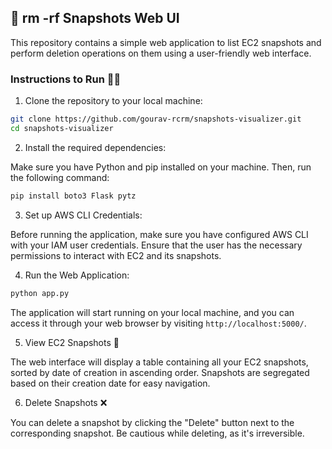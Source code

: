 ## 📁 rm -rf Snapshots Web UI

This repository contains a simple web application to list EC2 snapshots and perform deletion operations on them using a user-friendly web interface.

### Instructions to Run 🏃‍♂️

1. Clone the repository to your local machine:

```bash
git clone https://github.com/gourav-rcrm/snapshots-visualizer.git
cd snapshots-visualizer
```

2. Install the required dependencies:

Make sure you have Python and pip installed on your machine. Then, run the following command:

```bash
pip install boto3 Flask pytz
```

3. Set up AWS CLI Credentials:

Before running the application, make sure you have configured AWS CLI with your IAM user credentials. Ensure that the user has the necessary permissions to interact with EC2 and its snapshots.

4. Run the Web Application:

```bash
python app.py
```

The application will start running on your local machine, and you can access it through your web browser by visiting `http://localhost:5000/`.

5. View EC2 Snapshots 👀

The web interface will display a table containing all your EC2 snapshots, sorted by date of creation in ascending order. Snapshots are segregated based on their creation date for easy navigation.

6. Delete Snapshots ❌

You can delete a snapshot by clicking the "Delete" button next to the corresponding snapshot. Be cautious while deleting, as it's irreversible.